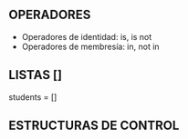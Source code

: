 
## OPERADORES

* Operadores de identidad: is, is not
* Operadores de membresía: in, not in

## LISTAS []

students = []

## ESTRUCTURAS DE CONTROL